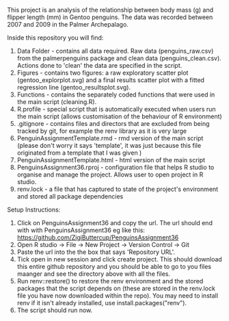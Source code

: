 This project is an analysis of the relationship between body mass (g) and flipper length (mm) in Gentoo penguins. The data was recorded between 2007 and 2009 in the Palmer Archepalago. 

Inside this repository you will find:

1. Data Folder - contains all data required. Raw data (penguins_raw.csv) from the palmerpenguins package and clean data (penguins_clean.csv). Actions done to 'clean' the data are specified in the script.
2. Figures - contains two figures: a raw exploratory scatter plot (gentoo_explorplot.svg) and a final results scatter plot with a fitted regression line (gentoo_resultsplot.svg).
3. Functions - contains the separately coded functions that were used in the main script (cleaning.R).
4. R.profile - special script that is automatically executed when users run the main script (allows customisation of the behaviour of R environment)
5. .gitignore - contains files and directors that are excluded from being tracked by git, for example the renv library as it is very large
6. PenguinAssignmentTemplate.rmd - rmd version of the main script (please don't worry it says 'template', it was just because this file originated from a template that I was given )
7. PenguinAssignmentTemplate.html - html version of the main script
8. PenguinsAssignment36.rproj - configuration file that helps R studio to organise and manage the project. Allows user to open project in R studio.
9. renv.lock - a file that has captured to state of the project's environment and stored all package dependencies 

Setup Instructions:
1) Click on PenguinsAssignment36 and copy the url. The url should end with with PenguinsAssignment36 eg like this: https://github.com/ZigiButtercup/PenguinsAssignment36
2) Open R studio -> File -> New Project -> Version Control -> Git
3) Paste the url into the the box that says 'Repository URL'. 
4) Tick open in new session and click create project. This should download this entire github repository and you should be able to go to you files maanger and see the directory above with all the files.
5) Run renv::restore() to restore the renv environment and the stored packages that the script depends on (these are stored in the renv.lock file you have now downloaded within the repo). You may need to install renv if it isn't already installed, use install.packages("renv").
6) The script should run now.


